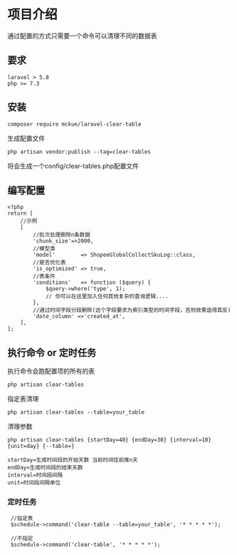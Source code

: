 # 项目介绍
通过配置的方式只需要一个命令可以清理不同的数据表
## 要求
```
laravel > 5.8
php >= 7.3
```
## 安装

```
composer require mckue/laravel-clear-table
```

生成配置文件
```
php artisan vendor:publish --tag=clear-tables
```

将会生成一个config/clear-tables.php配置文件

## 编写配置
```
<?php
return [
    //示例
    [
		//批次处理删除n条数据
      	'chunk_size'=>2000,
		//模型类
    	'model'        => ShopeeGlobalCollectSkuLog::class,
		//是否优化表
    	'is_optimized' => true,
		//表条件
    	'conditions'   => function ($query) {
    		$query->where('type', 1);
    		// 你可以在这里加入任何其他复杂的查询逻辑....
    	},
		//通过时间字段分段删除(这个字段要求为索引类型的时间字段，否则效果适得其反)
    	'date_column' =>'created_at',
    ],
];
```

## 执行命令 or 定时任务

执行命令会跑配置项的所有的表
```
php artisan clear-tables
```

指定表清理
``` 
php artisan clear-tables --table=your_table
```

清理参数
``` 
php artisan clear-tables {startDay=40} {endDay=30} {interval=10} {unit=day} {--table=}

startDay=生成时间段的开始天数 当前时间往前推n天
endDay=生成时间段的结束天数
interval=时间段间隔
unit=时间段间隔单位
```

### 定时任务

```
 //指定表
 $schedule->command('clear-table --table=your_table', '* * * * *');

 //不指定
 $schedule->command('clear-table', '* * * * *');
```
